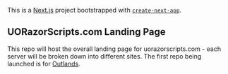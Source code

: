 This is a [Next.js](https://nextjs.org/) project bootstrapped with [`create-next-app`](https://github.com/vercel/next.js/tree/canary/packages/create-next-app).

## UORazorScripts.com Landing Page

This repo will host the overall landing page for uorazorscripts.com - each server will be broken down into different sites.  The first repo being launched is for [Outlands](https://outlands.uorazorscripts.com).

